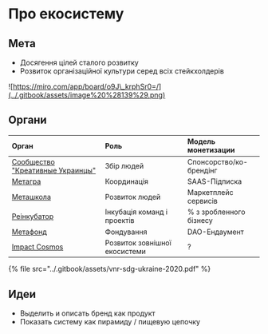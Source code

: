 # Про екосистему

## Мета

* Досягення цілей сталого розвитку
* Розвиток організаційної культури серед всіх стейкхолдерів

![https://miro.com/app/board/o9J\_krphSr0=/](../.gitbook/assets/image%20%28139%29.png)

## Органи

| Орган | Роль | Модель монетизации |
| :--- | :--- | :--- |
| [Сообщество "Креативные Украинцы"](analitika-mepping-dannykh/) | Збір людей | Спонсорство/ко-брендінг |
| [Метагра](informacionnaya-kampaniya/) | Координація | SAAS-Підписка |
| [Меташкола](shkola/) | Розвиток людей | Маркетплейс сервисів |
| [Реінкубатор](evolyuciya-organizacii/) | Інкубація команд і проектів | % з зробленного бізнесу |
| [Метафонд](metafond.md) | Фондування | DAO-Ендаумент |
| [Impact Cosmos](impact-cosmos.md) | Розвиток зовнішної екосистеми | ? |

{% file src="../.gitbook/assets/vnr-sdg-ukraine-2020.pdf" %}

## Идеи

* Выделить и описать бренд как продукт
* Показать систему как пирамиду / пищевую цепочку

